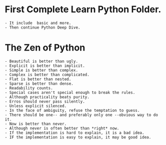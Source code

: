 # First Complete Learn Python Folder.

    - It include  basic and more.
    - Then continue Python Deep Dive.

# The Zen of Python

    - Beautiful is better than ugly.
    - Explicit is better than implicit.
    - Simple is better than complex.
    - Complex is better than complicated.
    - Flat is better than nested.
    - Sparse is better than dense.
    - Readability counts.
    - Special cases aren't special enough to break the rules.
    - Although practicality beats purity.
    - Erros should never pass silently.
    - Unless explicit silenced.
    - In the face of ambiguity, refuse the temptation to guess.
    - There should be one-- and preferably only one --obvious way to do it.
    - Now is better than never.
    - Although never is often better than *right* now.
    - If the implementation is hard to explain, it is a bad idea.
    - IF the implementation is easy to explain, it may be good idea.
